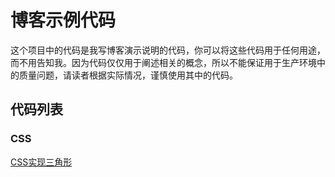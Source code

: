 # 博客示例代码

这个项目中的代码是我写博客演示说明的代码，你可以将这些代码用于任何用途，而不用告知我。因为代码仅仅用于阐述相关的概念，所以不能保证用于生产环境中的质量问题，请读者根据实际情况，谨慎使用其中的代码。

## 代码列表

### CSS

[CSS实现三角形]()
